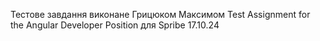 Теcтове завдання виконане Грицюком Максимом
Test Assignment for the Angular Developer Position
для Spribe 17.10.24
